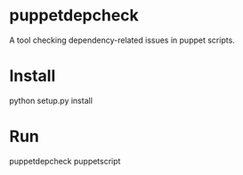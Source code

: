 # puppetdepcheck

A tool checking dependency-related issues in puppet scripts.

# Install

python setup.py install

# Run

puppetdepcheck puppetscript
